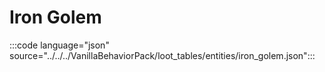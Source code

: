 # Iron Golem

:::code language="json" source="../../../VanillaBehaviorPack/loot_tables/entities/iron_golem.json":::